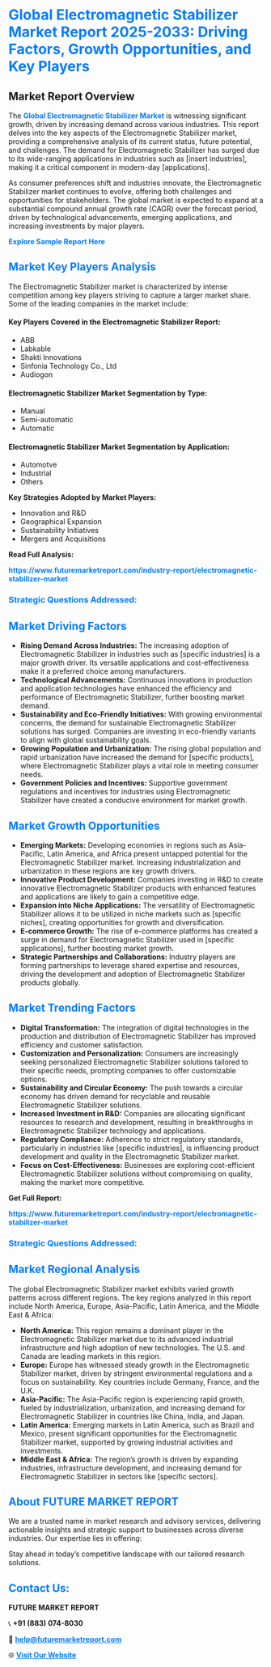 <h1 style="color: #007BFF;">Global Electromagnetic Stabilizer Market Report 2025-2033: Driving Factors, Growth Opportunities, and Key Players</h1>

<section id="overview">
<h2>Market Report Overview</h2>
<p>The <a href="https://www.futuremarketreport.com/industry-report/electromagnetic-stabilizer-market" style="color: #007BFF; text-decoration: none;"><strong>Global Electromagnetic Stabilizer Market</strong></a> is witnessing significant growth, driven by increasing demand across various industries. This report delves into the key aspects of the Electromagnetic Stabilizer market, providing a comprehensive analysis of its current status, future potential, and challenges. The demand for Electromagnetic Stabilizer has surged due to its wide-ranging applications in industries such as [insert industries], making it a critical component in modern-day [applications].</p>
<p>As consumer preferences shift and industries innovate, the Electromagnetic Stabilizer market continues to evolve, offering both challenges and opportunities for stakeholders. The global market is expected to expand at a substantial compound annual growth rate (CAGR) over the forecast period, driven by technological advancements, emerging applications, and increasing investments by major players.</p>
</section>

<section id="overview">
<p><a href="https://www.futuremarketreport.com/request-sample/reportId=56000" style="color: #007BFF; text-decoration: none;"><strong>Explore Sample Report Here</strong></a></p>
</section>

<section id="key-players">
<h2 style="color: #007BFF;">Market Key Players Analysis</h2>
<p>The Electromagnetic Stabilizer market is characterized by intense competition among key players striving to capture a larger market share. Some of the leading companies in the market include:</p>
<h4>Key Players Covered in the Electromagnetic Stabilizer Report:</h4>
<ul><li>ABB</li><li>Labkable</li><li>Shakti Innovations</li><li>Sinfonia Technology Co., Ltd</li><li>Audiogon</li></ul>
<h4>Electromagnetic Stabilizer Market Segmentation by Type:</h4>
<ul><li>Manual</li><li>Semi-automatic</li><li>Automatic</li></ul>

<h4>Electromagnetic Stabilizer Market Segmentation by Application:</h4>
<ul><li>Automotve</li><li>Industrial</li><li>Others</li></ul>
<p><strong>Key Strategies Adopted by Market Players:</strong></p>
<ul>
<li>Innovation and R&D</li>
<li>Geographical Expansion</li>
<li>Sustainability Initiatives</li>
<li>Mergers and Acquisitions</li>
</ul>
</section>

<section>
<p><strong>Read Full Analysis: </strong></p><a href="https://www.futuremarketreport.com/industry-report/electromagnetic-stabilizer-market" style="color: #007BFF; text-decoration: none;"><strong>https://www.futuremarketreport.com/industry-report/electromagnetic-stabilizer-market</strong></a>
<h3 style="color: #007BFF;">Strategic Questions Addressed:</h3>
</section>

<section id="driving-factors">
<h2 style="color: #007BFF;">Market Driving Factors</h2>
<ul>
<li><strong>Rising Demand Across Industries:</strong> The increasing adoption of Electromagnetic Stabilizer in industries such as [specific industries] is a major growth driver. Its versatile applications and cost-effectiveness make it a preferred choice among manufacturers.</li>
<li><strong>Technological Advancements:</strong> Continuous innovations in production and application technologies have enhanced the efficiency and performance of Electromagnetic Stabilizer, further boosting market demand.</li>
<li><strong>Sustainability and Eco-Friendly Initiatives:</strong> With growing environmental concerns, the demand for sustainable Electromagnetic Stabilizer solutions has surged. Companies are investing in eco-friendly variants to align with global sustainability goals.</li>
<li><strong>Growing Population and Urbanization:</strong> The rising global population and rapid urbanization have increased the demand for [specific products], where Electromagnetic Stabilizer plays a vital role in meeting consumer needs.</li>
<li><strong>Government Policies and Incentives:</strong> Supportive government regulations and incentives for industries using Electromagnetic Stabilizer have created a conducive environment for market growth.</li>
</ul>
</section>

<section id="growth-opportunities">
<h2 style="color: #007BFF;">Market Growth Opportunities</h2>
<ul>
<li><strong>Emerging Markets:</strong> Developing economies in regions such as Asia-Pacific, Latin America, and Africa present untapped potential for the Electromagnetic Stabilizer market. Increasing industrialization and urbanization in these regions are key growth drivers.</li>
<li><strong>Innovative Product Development:</strong> Companies investing in R&D to create innovative Electromagnetic Stabilizer products with enhanced features and applications are likely to gain a competitive edge.</li>
<li><strong>Expansion into Niche Applications:</strong> The versatility of Electromagnetic Stabilizer allows it to be utilized in niche markets such as [specific niches], creating opportunities for growth and diversification.</li>
<li><strong>E-commerce Growth:</strong> The rise of e-commerce platforms has created a surge in demand for Electromagnetic Stabilizer used in [specific applications], further boosting market growth.</li>
<li><strong>Strategic Partnerships and Collaborations:</strong> Industry players are forming partnerships to leverage shared expertise and resources, driving the development and adoption of Electromagnetic Stabilizer products globally.</li>
</ul>
</section>

<section id="trending-factors">
<h2 style="color: #007BFF;">Market Trending Factors</h2>
<ul>
<li><strong>Digital Transformation:</strong> The integration of digital technologies in the production and distribution of Electromagnetic Stabilizer has improved efficiency and customer satisfaction.</li>
<li><strong>Customization and Personalization:</strong> Consumers are increasingly seeking personalized Electromagnetic Stabilizer solutions tailored to their specific needs, prompting companies to offer customizable options.</li>
<li><strong>Sustainability and Circular Economy:</strong> The push towards a circular economy has driven demand for recyclable and reusable Electromagnetic Stabilizer solutions.</li>
<li><strong>Increased Investment in R&D:</strong> Companies are allocating significant resources to research and development, resulting in breakthroughs in Electromagnetic Stabilizer technology and applications.</li>
<li><strong>Regulatory Compliance:</strong> Adherence to strict regulatory standards, particularly in industries like [specific industries], is influencing product development and quality in the Electromagnetic Stabilizer market.</li>
<li><strong>Focus on Cost-Effectiveness:</strong> Businesses are exploring cost-efficient Electromagnetic Stabilizer solutions without compromising on quality, making the market more competitive.</li>
</ul>
</section>

<section>
<p><strong>Get Full Report: </strong></p><a href="https://www.futuremarketreport.com/industry-report/electromagnetic-stabilizer-market" style="color: #007BFF; text-decoration: none;"><strong>https://www.futuremarketreport.com/industry-report/electromagnetic-stabilizer-market</strong></a>
<h3 style="color: #007BFF;">Strategic Questions Addressed:</h3>
</section>


<section id="regional-analysis">
<h2 style="color: #007BFF;">Market Regional Analysis</h2>
<p>The global Electromagnetic Stabilizer market exhibits varied growth patterns across different regions. The key regions analyzed in this report include North America, Europe, Asia-Pacific, Latin America, and the Middle East & Africa:</p>
<ul>
<li><strong>North America:</strong> This region remains a dominant player in the Electromagnetic Stabilizer market due to its advanced industrial infrastructure and high adoption of new technologies. The U.S. and Canada are leading markets in this region.</li>
<li><strong>Europe:</strong> Europe has witnessed steady growth in the Electromagnetic Stabilizer market, driven by stringent environmental regulations and a focus on sustainability. Key countries include Germany, France, and the U.K.</li>
<li><strong>Asia-Pacific:</strong> The Asia-Pacific region is experiencing rapid growth, fueled by industrialization, urbanization, and increasing demand for Electromagnetic Stabilizer in countries like China, India, and Japan.</li>
<li><strong>Latin America:</strong> Emerging markets in Latin America, such as Brazil and Mexico, present significant opportunities for the Electromagnetic Stabilizer market, supported by growing industrial activities and investments.</li>
<li><strong>Middle East & Africa:</strong> The region’s growth is driven by expanding industries, infrastructure development, and increasing demand for Electromagnetic Stabilizer in sectors like [specific sectors].</li>
</ul>
</section>

<footer>
<h2 style="color: #007BFF;">About FUTURE MARKET REPORT</h2>
<p>We are a trusted name in market research and advisory services, delivering actionable insights and strategic support to businesses across diverse industries. Our expertise lies in offering:</p>

<p>Stay ahead in today’s competitive landscape with our tailored research solutions.</p>

<h2 style="color: #007BFF;">Contact Us:</h2>
<p><strong>FUTURE MARKET REPORT</strong></p>
<p>📞 <strong>+91 (883) 074-8030</strong></p>
<p>📧 <strong><a href="mailto:help@futuremarketreport.com" style="color: #007BFF;">help@futuremarketreport.com</a></strong></p>
<p>🌐 <strong><a href="https://www.futuremarketreport.com/" style="color: #007BFF;">Visit Our Website</a></strong></p>
</footer>